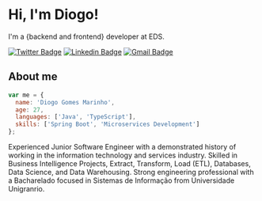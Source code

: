 # Hi, I'm Diogo!

I'm a {backend and frontend} developer at EDS.

[![Twitter Badge](https://img.shields.io/badge/-@DiogoG60-6633cc?style=flat-square&labelColor=6633cc&logo=twitter&logoColor=white&link=https://twitter.com/DiogoG60)](https://twitter.com/DiogoG60) 
[![Linkedin Badge](https://img.shields.io/badge/-Diogo-6633cc?style=flat-square&logo=Linkedin&logoColor=white&link=https://www.linkedin.com/in/diogo-gomes-marinho/)](https://www.linkedin.com/in/diogo-gomes-marinho/) 
[![Gmail Badge](https://img.shields.io/badge/-diogog60@gmail.com-6633cc?style=flat-square&logo=Gmail&logoColor=white&link=mailto:diogog60@gmail.com)](mailto:diogog60@gmail.com)

## About me

```javascript
var me = {
  name: 'Diogo Gomes Marinho',
  age: 27,
  languages: ['Java', 'TypeScript'],
  skills: ['Spring Boot', 'Microservices Development']
};
```
Experienced Junior Software Engineer with a demonstrated history of working in the information technology and services industry. Skilled in Business Intelligence Projects, Extract, Transform, Load (ETL), Databases, Data Science, and Data Warehousing. Strong engineering professional with a Bacharelado focused in Sistemas de Informação from Universidade Unigranrio. 
